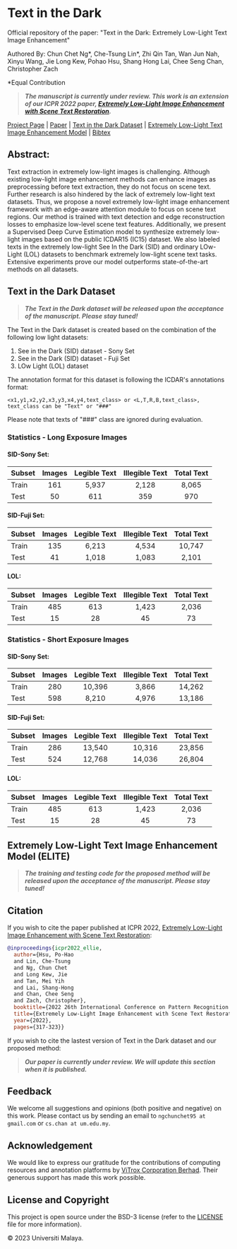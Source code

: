 # Text in the Dark

Official repository of the paper: "Text in the Dark: Extremely Low-Light Text Image
Enhancement"

Authored By:
Chun Chet Ng*, Che-Tsung Lin*, Zhi Qin Tan, Wan Jun Nah, Xinyu Wang, Jie Long Kew, Pohao Hsu, Shang Hong Lai, Chee Seng Chan, Christopher Zach

*Equal Contribution

> ***The manuscript is currently under review. This work is an extension of our ICPR 2022 paper, [Extremely Low-Light Image Enhancement with Scene Text Restoration](https://ieeexplore.ieee.org/document/9956716).***

[Project Page](https://chunchet-ng.github.io/Text-in-the-Dark/) | [Paper]() | [Text in the Dark Dataset](#text-in-the-dark-dataset) | [Extremely Low-Light Text Image Enhancement Model](#extremely-low-light-text-image-enhancement-model-elite) | [Bibtex](#citation)

## Abstract:
Text extraction in extremely low-light images is challenging. Although existing low-light image enhancement methods can enhance images as preprocessing before text extraction, they do not focus on scene text. Further research is also hindered by the lack of extremely low-light text datasets. Thus, we propose a novel extremely low-light image enhancement framework with an edge-aware attention module to focus on scene text regions. Our method is trained with text detection and edge reconstruction losses to
emphasize low-level scene text features. Additionally, we present a Supervised Deep Curve Estimation model to synthesize extremely low-light images based on the public ICDAR15 (IC15) dataset. We also labeled texts in the extremely low-light See In the Dark (SID) and ordinary LOw-Light (LOL) datasets to benchmark extremely low-light scene text tasks. Extensive experiments prove our model outperforms state-of-the-art methods on all datasets.

## Text in the Dark Dataset
> ***The Text in the Dark dataset will be released upon the acceptance of the manuscript. Please stay tuned!***

The Text in the Dark dataset is created based on the combination of the following low light datasets:

1. See in the Dark (SID) dataset - Sony Set
2. See in the Dark (SID) dataset - Fuji Set
3. LOw Light (LOL) dataset

The annotation format for this dataset is following the ICDAR's annotations format:

``<x1,y1,x2,y2,x3,y3,x4,y4,text_class> or <L,T,R,B,text_class>, text_class can be "Text" or "###"``

Please note that texts of "###" class are ignored during evaluation.

### Statistics - Long Exposure Images
#### SID-Sony Set:
| Subset | Images | Legible Text | Illegible Text | Total Text |
| :--- | :----: | :----: | :----: | :----: |
| Train | 161 | 5,937 | 2,128 | 8,065 |
| Test | 50 | 611 | 359 | 970 |

#### SID-Fuji Set:
| Subset | Images | Legible Text | Illegible Text | Total Text |
| :--- | :----: | :----: | :----: | :----: |
| Train | 135 | 6,213 | 4,534 | 10,747 |
| Test | 41 | 1,018 | 1,083 | 2,101 |

#### LOL:
| Subset | Images | Legible Text | Illegible Text | Total Text |
| :--- | :----: | :----: | :----: | :----: |
| Train | 485 | 613 | 1,423 | 2,036 |
| Test | 15 | 28 | 45 | 73 |

### Statistics - Short Exposure Images
#### SID-Sony Set:
| Subset | Images | Legible Text | Illegible Text | Total Text |
| :--- | :----: | :----: | :----: | :----: |
| Train | 280 | 10,396 | 3,866 | 14,262 |
| Test | 598 | 8,210 | 4,976 | 13,186 |

#### SID-Fuji Set:
| Subset | Images | Legible Text | Illegible Text | Total Text |
| :--- | :----: | :----: | :----: | :----: |
| Train | 286 | 13,540 | 10,316 | 23,856 |
| Test | 524 | 12,768 | 14,036 | 26,804 |

#### LOL:
| Subset | Images | Legible Text | Illegible Text | Total Text |
| :--- | :----: | :----: | :----: | :----: |
| Train | 485 | 613 | 1,423 | 2,036 |
| Test | 15 | 28 | 45 | 73 |


## Extremely Low-Light Text Image Enhancement Model (ELITE)
> ***The training and testing code for the proposed method will be released upon the acceptance of the manuscript. Please stay tuned!***

## Citation
If you wish to cite the paper published at ICPR 2022, [Extremely Low-Light Image Enhancement with Scene Text Restoration](https://ieeexplore.ieee.org/document/9956716):

```bibtex
@inproceedings{icpr2022_ellie,
  author={Hsu, Po-Hao
  and Lin, Che-Tsung
  and Ng, Chun Chet
  and Long Kew, Jie
  and Tan, Mei Yih
  and Lai, Shang-Hong
  and Chan, Chee Seng
  and Zach, Christopher},
  booktitle={2022 26th International Conference on Pattern Recognition (ICPR)}, 
  title={Extremely Low-Light Image Enhancement with Scene Text Restoration}, 
  year={2022},
  pages={317-323}}
```

If you wish to cite the lastest version of Text in the Dark dataset and our proposed method:

> ***Our paper is currently under review. We will update this section when it is published.***

## Feedback
We welcome all suggestions and opinions (both positive and negative) on this work. Please contact us by sending an email to `ngchunchet95 at gmail.com` or `cs.chan at um.edu.my`.

## Acknowledgement
We would like to express our gratitude for the contributions of computing resources and annotation platforms by [ViTrox Corporation Berhad](https://www.vitrox.com/). Their generous support has made this work possible.

## License and Copyright
This project is open source under the BSD-3 license (refer to the [LICENSE](LICENSE.txt) file for more information).

&#169; 2023 Universiti Malaya.
